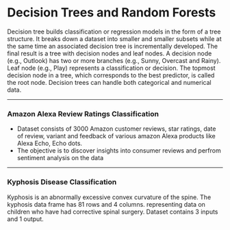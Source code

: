 # Decision Trees and Random Forests

Decision tree builds classification or regression models in the form of a tree structure. It breaks down a dataset into smaller and smaller subsets while at the same time an associated decision tree is incrementally developed. The final result is a tree with decision nodes and leaf nodes. A decision node (e.g., Outlook) has two or more branches (e.g., Sunny, Overcast and Rainy). Leaf node (e.g., Play) represents a classification or decision. The topmost decision node in a tree, which corresponds to the best predictor, is called the root node. Decision trees can handle both categorical and numerical data.  

--- 

### Amazon Alexa Review Ratings Classification

 - Dataset consists of 3000 Amazon customer reviews, star ratings, date of review, variant and feedback of various amazon Alexa products like Alexa Echo, Echo dots.
 - The objective is to discover insights into consumer reviews and perfrom sentiment analysis on the data

---

### Kyphosis Disease Classification

Kyphosis is an abnormally excessive convex curvature of the spine. The kyphosis data frame has 81 rows and 4 columns. representing data on children who have had corrective spinal surgery. Dataset contains 3 inputs and 1 output.
